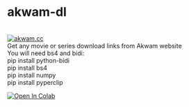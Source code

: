 # akwam-dl
<br> <a href="https://www.akwam.cc" target="_parent\"><img src="https://akwam.cc/files/social_logo.png" alt="akwam.cc"/></a>
<br>Get any movie or series download links from Akwam website
<br>You will need bs4 and bidi:
<br>    pip install python-bidi
<br>    pip install bs4
<br>    pip install numpy
<br>    pip install pyperclip




<a href="https://colab.research.google.com/github/EyadNasr/akwam-dl/blob/main/akwam_dl_forColab.ipynb" target="_parent\"><img src="https://colab.research.google.com/assets/colab-badge.svg" alt="Open In Colab"/></a>
